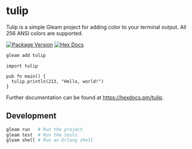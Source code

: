 # tulip

Tulip is a simple Gleam project for adding color to your terminal output. All 256 ANSI colors are supported.

[![Package Version](https://img.shields.io/hexpm/v/tulip)](https://hex.pm/packages/tulip)
[![Hex Docs](https://img.shields.io/badge/hex-docs-ffaff3)](https://hexdocs.pm/tulip/)

```sh
gleam add tulip
```
```gleam
import tulip

pub fn main() {
  tulip.println(213, "Hello, world!")
}
```

Further documentation can be found at <https://hexdocs.pm/tulip>.

## Development

```sh
gleam run   # Run the project
gleam test  # Run the tests
gleam shell # Run an Erlang shell
```
